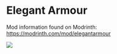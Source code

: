 # Elegant Armour
Mod information found on Modrinth: https://modrinth.com/mod/elegantarmour  

<a href="http://bloom.amymialee.xyz"><img src="https://i.imgur.com/h4556XW.gif"></a>
